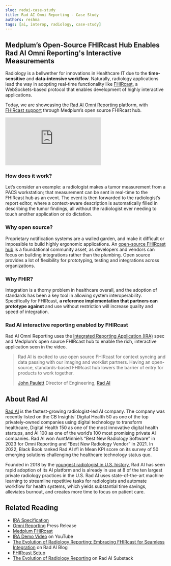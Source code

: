 ```yaml
---
slug: radai-case-study
title: Rad AI Omni Reporting - Case Study
authors: reshma
tags: [ai, interop, radiology, case-study]
---
```


## Medplum’s Open-Source FHIRcast Hub Enables Rad AI Omni Reporting's Interactive Measurements

Radiology is a bellwether for innovations in Healthcare IT due to the **time-sensitive** and **data-intensive workflow**. Naturally, radiology applications lead the way in adopting real-time functionality like [FHIRcast](https://fhircast.org/), a WebSockets-based protocol that enables development of highly interactive applications.

<!-- truncate -->

Today, we are showcasing the [Rad AI Omni Reporting](https://www.radai.com/omni-reporting) platform, with [FHIRcast support](/docs/fhircast) through Medplum’s open source FHIRcast hub.

<div className="responsive-iframe-wrapper">
  <iframe src="https://www.youtube.com/embed/N5ZocZhdPZ0" title="YouTube video player" frameborder="0" allow="accelerometer; autoplay; clipboard-write; encrypted-media; gyroscope; picture-in-picture" allowfullscreen></iframe>
</div>

### How does it work?

Let’s consider an example: a radiologist makes a tumor measurement from a PACS workstation; that measurement can be sent in real-time to the FHIRcast hub as an event. The event is then forwarded to the radiologist’s report editor, where a context-aware description is automatically filled in describing the tumor findings, all without the radiologist ever needing to touch another application or do dictation.

### Why open source?

Proprietary notification systems are a walled garden, and make it difficult or impossible to build highly ergonomic applications. An [open-source FHIRcast hub](https://github.com/medplum/medplum) is a foundational community asset, as developers and vendors can focus on building integrations rather than the plumbing. Open source provides a lot of flexibility for prototyping, testing and integrations across organizations.

### Why FHIR?

Integration is a thorny problem in healthcare overall, and the adoption of standards has been a key tool in allowing system interoperability. Specifically for FHIRcast, **a reference implementation that partners can prototype against** and use without restriction will increase quality and speed of integration.

### Rad AI interactive reporting enabled by FHIRcast

Rad AI Omni Reporting uses the [Integrated Reporting Application (IRA)](https://profiles.ihe.net/RAD/IRA/) spec and Medplum’s open source FHIRcast hub to enable the rich, interactive application seen in the video.

> Rad AI is excited to use open source FHIRcast for context syncing and data passing with our imaging and worklist partners. Having an open-source, standards-based FHIRcast hub lowers the barrier of entry for products to work together.
>
> [John Paulett](https://www.linkedin.com/in/jpaulett) Director of Engineering, [Rad AI](https://www.radai.com/)

## About Rad AI

[Rad AI](https://www.radai.com/) is the fastest-growing radiologist-led AI company. The company was recently listed on the CB Insights’ Digital Health 50 as one of the top privately-owned companies using digital technology to transform healthcare, Digital Health 150 as one of the most innovative digital health startups, and AI 100 as one of the world’s 100 most promising private AI companies. Rad AI won AuntMinnie’s “Best New Radiology Software” in 2023 for Omni Reporting and “Best New Radiology Vendor” in 2021. In 2022, Black Book ranked Rad AI #1 in Mean KPI score on its survey of 50 emerging solutions challenging the healthcare technology status quo.

Founded in 2018 by the [youngest radiologist in U.S. history](https://www.radai.com/about), Rad AI has seen rapid adoption of its AI platform and is already in use at 8 of the ten largest private radiology practices in the U.S. Rad AI uses state-of-the-art machine learning to streamline repetitive tasks for radiologists and automate workflow for health systems, which yields substantial time savings, alleviates burnout, and creates more time to focus on patient care.

## Related Reading

- [IRA Specification](https://profiles.ihe.net/RAD/IRA/)
- [Omni Reporting](https://www.radai.com/news/rad-ai-to-unveil-next-generation-intelligent-radiology-reporting-solution-at-launch-event) Press Release
- [Medplum FHIRcast](/docs/fhircast)
- [IRA Demo Video](https://www.youtube.com/watch?v=Je5GMelw1-Q&t=110s) on YouTube
- [The Evolution of Radiology Reporting: Embracing FHIRcast for Seamless Integration](https://www.radai.com/blogs/the-evolution-of-radiology-reporting-embracing-fhircast-for-seamless-integration) on Rad AI Blog
- [FHIRcast Setup](https://app.radai.com/docs/fhircast/setup/)
- [The Evolution of Radiology Reporting](https://eng.radai.com/p/the-evolution-of-radiology-reporting) on Rad AI Substack
